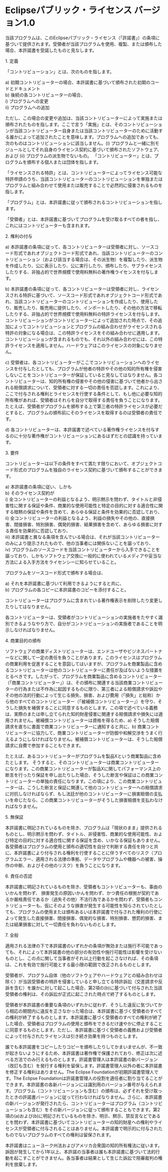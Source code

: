 Eclipseパブリック・ライセンス バージョン1.0 
===========================================

当該プログラムは、このEclipseパブリック・ライセンス（「許諾書」）の条項に基づいて提供されます。受領者が当該プログラムを使用、複製、または頒布した場合、本許諾書を受諾したものと見なします。

1\. 定義

「コントリビューション」とは、次のものを指します。

<div class="indent">

a)
初期コントリビューターの場合、本許諾書に基づいて頒布された初期のコードとドキュメント\
b) 後続の各コントリビューターの場合、\
i) プログラムへの変更\
ii) プログラムへの追加

</div>

ただし、この場合の変更や追加は、当該コントリビューターによって実施または頒布されたものを指します。ここで言う「実施」とは、そのコントリビューションが当該コントリビューター自身または当該コントリビューターのために活動する誰かによって追加されたことを意味します。プログラムへの追加であっても、次のものはコントリビューションに該当しません。(i)
プログラムと一緒に別モジュールとしてそれ自身のライセンス契約に基づいて頒布されたソフトウェア、および
(ii) プログラムの派生物でないもの。
「コントリビューター」とは、プログラムを頒布する個人または団体を指します。

「ライセンスされる特許」とは、コントリビューターによってライセンス可能な特許申請のうち、当該コントリビューターのコントリビューションを単独またはプログラムと組み合わせて使用または販売することで必然的に侵害されるものを指します。

「プログラム」とは、本許諾書に従って頒布されるコントリビューションを指します。

「受領者」とは、本許諾書に基づいてプログラムを受け取るすべての者を指し、これにはコントリビューターも含まれます。

2\. 権利の付与

<div class="indent">

a)
本許諾書の条項に従って、各コントリビューターは受領者に対し、ソースコード形式であれオブジェクトコード形式であれ、当該コントリビューターのコントリビューション（および該当する場合は、その派生物）を複製したり、派生物を作成したり、公に表示したり、公に実行したり、頒布したり、サブライセンスしたりする、非独占的で世界規模で使用料無料の著作権ライセンスを付与します。

</div>

<div class="indent">

b)
本許諾書の条項に従って、各コントリビューターは受領者に対し、ライセンスされる特許に基づいて、ソースコード形式であれオブジェクトコード形式であれ、当該コントリビューターのコントリビューションを作成したり、使用したり、販売したり、販売用に提供したり、インポートしたり、その他の方法で移転したりする、非独占的で世界規模で使用料無料の特許ライセンスを付与します。コントリビューションがコントリビューターによって追加された時点で、その追加によってコントリビューションとプログラムの組み合わせがライセンスされる特許の対象になる場合は、この特許ライセンスをその組み合わせに適用します。コントリビューションが含まれるものでも、それ以外の組み合わせには、この特許ライセンスを適用しません。ハードウェアはこのライセンスの対象になりません。

</div>

<div class="indent">

c)
受領者は、各コントリビューターがここでコントリビューションへのライセンスを付与したとしても、プログラムが他者の特許やその他の知的所有権を侵害しないことをコントリビューターが保証していると見なしてはなりません。各コントリビューターは、知的所有権の侵害やその他の侵害に基づいて他者から出される賠償請求について、受領者に対する一切の責任を否認します。これにより、ここで付与される権利とライセンスを行使する条件として、もし他に必要な知的所有権があれば、受領者はそれらを自分で取得する責任を負うことになります。たとえば、受領者がプログラムを頒布する上で第三者の特許ライセンスが必要だとすると、プログラムの頒布前にそのライセンスを取得するのは受領者の責任です。

</div>

<div class="indent">

d)
各コントリビューターは、本許諾書で述べている著作権ライセンスを付与するのに十分な著作権がコントリビューションにあるはずだとの認識を持っています。

</div>

3\. 要件

コントリビューターは以下の条件をすべて満たす限りにおいて、オブジェクトコード形式のプログラムを独自のライセンス契約に基づいて頒布することができます。

<div class="indent">

a\) 本許諾書の条項に従い、しかも\
b) そのライセンス契約が\
i)
全コントリビューターの利益となるよう、明示黙示を問わず、タイトルと非侵害性に関する保証や条件、商業的な使用可能性と特定の目的に対する適合性に関する暗黙の保証や条件を含めて、あらゆる保証と条件を効果的に否認しており、\
ii)
全コントリビューターの利益となるよう、利益の損失やその他の、直接損害、間接損害、特別損害、偶発的損害、結果損害を含めて、あらゆる損害に対する責任を効果的に否認しており、\
iii)
本許諾書と異なる条項を含んでいる場合は、それが当該コントリビューターのみにより提示されたもので、他の当事者には関係ないことを謳っており、\
iv)
プログラムのソースコードを当該コントリビューターから入手できることを謳っており、しかもソフトウェア交換に一般的に使われているメディアや妥当な方法による入手方法をライセンシーに知らせていること。

</div>

プログラムをソースコード形式で頒布する場合は、

<div class="indent">

a\) それを本許諾書に基づいて利用できるようにすると共に、\
b) プログラムの各コピーに本許諾書のコピーを添付すること。

</div>

コントリビューターはプログラムに含まれている著作権表示を削除したり変更したりしてはなりません。

各コントリビューターは、受領者がコントリビューションの実施者をたやすく識別できるようなやり方で、自分がコントリビューションの実施者であることを明示しなければなりません。

4\. 商業目的の頒布

ソフトウェアの商業ディストリビューターは、エンドユーザやビジネスパートナーなどに関して一定の責任を負うことがあります。このライセンスはプログラムの商業利用を促進することを意図してはいますが、プログラムを商業製品に含めるコントリビューターは他のコントリビューターに責任が及ばないような措置をとるべきです。したがって、プログラムを商業製品に含めるコントリビューター（「商業コントリビューター」）は、その頒布に関連する当該商業コントリビューターの行為または不作為に起因するものに限り、第三者による賠償請求や訴訟やその他の法的行動によって生じる損失、損害、および費用（「損失」と総称）から他のすべてのコントリビューター（「被補償コントリビューター」）を守り、そうした損失を補償することに同意するものとします。この項で述べている義務は、実際のまたは申し立てられた知的財産侵害に関連する賠償請求や損失には適用されません。被補償コントリビューターは資格を得るため、a)
そうした賠償請求を直ちに書面で商業コントリビューターに通知すると共に、b)
商業コントリビューターに協力して、商業コントリビューターが防御や和解交渉をうまく行えるようにしなければなりません。被補償コントリビューターは、そうした賠償請求に自費で参加することもできます。

たとえば、あるコントリビューターがプログラムを製品Xという商業製品に含めたとします。
そうすると、そのコントリビューターは商業コントリビューターになります。この商業コントリビューターが製品Xに関してパフォーマンス上の断言を行ったり保証を申し出たりした場合、そうした断言や保証はこの商業コントリビューターの単独の責任になります。この項により、この商業コントリビューターは、こうした断言と保証に関連して他のコントリビューターへの賠償請求に対抗しなければならず、もし法廷が他のコントリビューターに損害賠償の支払いを命じたなら、この商業コントリビューターがそうした損害賠償を支払わなければなりません。

5\. 無保証

本許諾書に明記されているものを除き、プログラムは「現状のまま」提供されるものとし、明示黙示を問わず、タイトル、非侵害性、商業的な使用可能性、および特定の目的に対する適合性に関する保証を含め、いかなる保証もありません。各受領者はプログラムの使用と頒布の適切性を自分で判断する責任を持つと共に、本許諾書により付与される権利を行使することに伴うすべてのリスク（プログラムエラー、適用される法律の準拠、データやプログラムや機器への被害、操作の中断、およびその他のリスク）を負うことになります。

6\. 責任の否認

本許諾書に明記されているものを除き、受領者もコントリビューターも、事由のいかんを問わず、
損害発生の原因いかんを問わず、かつ責任の根拠が契約であるか厳格責任であるか（過失その他）不法行為であるかを問わず、受領者もコントリビューターも、仮にそのような損害が発生する可能性を知らされていたとしても、プログラムの使用または頒布あるいは本許諾書で付与された権利の行使によって発生した直接損害、間接損害、偶発的な損害、特別損害、懲罰的損害、または結果損害に対して一切責任を負わないものとします。

7\. 全般

適用される法律の下で本許諾書のいずれかの条項が無効または施行不可能であっても、それによって本許諾書の他の部分の有効性や施行可能性は影響を受けないものとし、この点に関して当事者がそれ以上行動を起こさなければ、その条項は、これを有効で施行可能とする最小限の範囲で改正されるものとします。

受領者が、プログラム自体（他のソフトウェアやハードウェアとの組み合わせは除く）が当該受領者の特許を侵害していると申し立てる特許訴訟（交差請求や反訴を含む）を誰かに対して起こした場合、第2項の(b)に基づいて付与された当該受領者の権利は、その訴訟が正式に起こされた時点で終了するものとします。

受領者が本許諾書の重要な条項のいずれかに従わず、そうした違反に気づいてから相応の期間内に違反を正さなかった場合は、本許諾書に基づく受領者のすべての権利が終了するものとします。本許諾書に基づく受領者のすべての権利が終了した場合、受領者はプログラムの使用と頒布をできるだけ速やかに停止することに同意するものとします。ただし、本許諾書に基づく受領者の義務および受領者によって付与されたライセンスは引き続き効果を持つものとします。

誰でも本許諾書をコピーしたりコピーを頒布したりしてかまいませんが、不一致が起きないようにするため、本許諾書は著作権で保護されており、修正は次に述べる方法でのみ行えるものとします。許諾書管理人は本許諾書の新バージョン（改訂も含む）を発行する権利を留保します。許諾書管理人以外の者に本許諾書を修正する権利はありません。The
Eclipse Foundationが初期許諾書管理人です。The Eclipse
Foundationは許諾書管理人の役割を適任者に割り当てることができます。本許諾書の各新バージョンには識別用のバージョン番号が与えられます。プログラム（コントリビューションも含む）の頒布は、必ずそれを受け取ったときの許諾書バージョンに従って行わなければなりません。さらに、本許諾書の新バージョンが発行されたら、コントリビューターはプログラム（コントリビューションも含む）をその新バージョンに従って頒布することもできます。第2項の(a)および(b)に明記されているものを除き、明示、黙示、禁反言などであるとを問わず、本許諾書に基づいてコントリビューターの知的財産への権利やライセンスが受領者に付与されることはありません。本許諾書で明示的に付与されたものでないプログラムのすべての権利は留保されます。

本許諾書はニューヨーク州法およびアメリカ合衆国の知的所有権法に従います。訴因が発生してから1年以上、本許諾の当事者は誰も本許諾書に基づいて法的行動を起こすことができません。各当事者は結果として生じた訴訟で陪審裁判の権利を放棄します。
